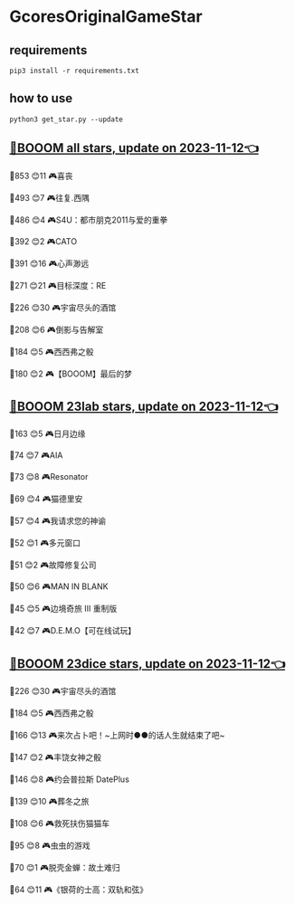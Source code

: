 # GcoresOriginalGameStar

## requirements
```
pip3 install -r requirements.txt
```

## how to use
```
python3 get_star.py --update
```

## [🔗BOOOM all stars, update on 2023-11-12👈](https://raw.githack.com/sichaozhang1112/GcoresOriginalGameStar/main/all.html) 
🌟853 😊11  🎮喜丧                 

🌟493 😊7   🎮往复.西隅              

🌟486 😊4   🎮S4U：都市朋克2011与爱的重拳  

🌟392 😊2   🎮CATO               

🌟391 😊16  🎮心声渺远               

🌟271 😊21  🎮目标深度：RE            

🌟226 😊30  🎮宇宙尽头的酒馆            

🌟208 😊6   🎮倒影与告解室             

🌟184 😊5   🎮西西弗之骰              

🌟180 😊2   🎮【BOOOM】最后的梦        

## [🔗BOOOM 23lab stars, update on 2023-11-12👈](https://raw.githack.com/sichaozhang1112/GcoresOriginalGameStar/main/23lab.html) 
🌟163 😊5   🎮日月边缘               

🌟74  😊7   🎮AIA                

🌟73  😊8   🎮Resonator          

🌟69  😊4   🎮猫德里安               

🌟57  😊4   🎮我请求您的神谕            

🌟52  😊1   🎮多元窗口               

🌟51  😊2   🎮故障修复公司             

🌟50  😊6   🎮MAN IN BLANK       

🌟45  😊5   🎮边境奇旅 III 重制版       

🌟42  😊7   🎮D.E.M.O【可在线试玩】     

## [🔗BOOOM 23dice stars, update on 2023-11-12👈](https://raw.githack.com/sichaozhang1112/GcoresOriginalGameStar/main/23dice.html) 
🌟226 😊30  🎮宇宙尽头的酒馆            

🌟184 😊5   🎮西西弗之骰              

🌟166 😊13  🎮来次占卜吧！~上网时●●的话人生就结束了吧~

🌟147 😊2   🎮丰饶女神之骰             

🌟146 😊8   🎮约会普拉斯 DatePlus     

🌟139 😊10  🎮葬冬之旅               

🌟108 😊6   🎮救死扶伤猫猫车            

🌟95  😊8   🎮虫虫的游戏              

🌟70  😊1   🎮脱壳金蝉：故土难归          

🌟64  😊11  🎮《银荷的士高：双轨和弦》       

